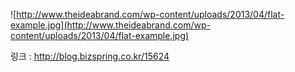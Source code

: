 ![http://www.theideabrand.com/wp-content/uploads/2013/04/flat-example.jpg](http://www.theideabrand.com/wp-content/uploads/2013/04/flat-example.jpg)

링크 : http://blog.bizspring.co.kr/15624